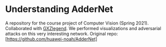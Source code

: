 # Understanding AdderNet

A repository for the course project of Computer Vision (Spring 2021). Collaborated with [GXZlegend](https://github.com/GXZlegend). We performed visualizations and adversarial attacks on this very interesting network. Original repo: [https://github.com/huawei-noah/AdderNet]